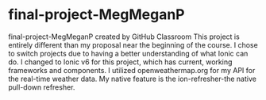 # final-project-MegMeganP
final-project-MegMeganP created by GitHub Classroom
This project is entirely different than my proposal near the beginning of the course.
I chose to switch projects due to having a better understanding of what Ionic can do.
I changed to Ionic v6 for this project, which has current, working frameworks and components.
I utilized openweathermap.org for my API for the real-time weather data.
My native feature is the ion-refresher-the native pull-down refresher.
